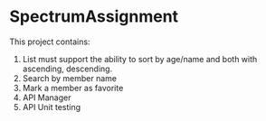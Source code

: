 # SpectrumAssignment

This project contains:


1. List must support the ability to sort by age/name and both with ascending, descending.
2. Search by member name
3. Mark a member as favorite
4. API Manager
5. API Unit testing
